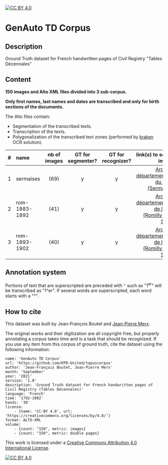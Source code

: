 [![CC BY 4.0][cc-by-shield]][cc-by]

# GenAuto TD Corpus
## Description
Ground Truth dataset for French handwritten pages of Civil Registry "Tables Décennales"

## Content

**150 images and Alto XML files divided into 3 sub-corpus.**

**Only first names, last names and dates are transcribed and only for birth sections of the documents.**

The Alto files contain:
- Segmentation of the transcribed texts.
- Transcription of the texts.
- Polygonalization of the transcribed text zones (performed by [kraken](http://kraken.re/) OCR solution).



| # | name | nb of images | GT for segmenter? | GT for recognizer? | link(s) to source images | 
| --- | :---- | :---: | :---: | :---: | ---: | 
| 1 | sermaises | (69) | y | y | [Archives départementales du Loiret (Sermaises)][sermaises] |
| 2 | rom-1883-1892 | (41) | y | y | [Archives départementales de l'Aube (Romilly-sur-Seine)][rom-1883-1892] |
| 3 | rom-1893-1902 | (40) | y | y | [Archives départementales de l'Aube (Romilly-sur-Seine)][rom-1883-1892] |

## Annotation system

Portions of text that are superscripted are preceded with `^` such as "1<sup>er</sup>" will be transcribed as "1^er".
If several words are superscripted, each word starts with a "^".

## How to cite

This dataset was built by Jean-François Boutet and [Jean-Pierre Merx](https://github.com/jpmjpmjpm).

The original works and their digitization are all copyright-free, but properly annotating a corpus takes time and is a task that should be recognized. If you use any item from this corpus of ground truth, cite the dataset using the following information:

```
name: 'GenAuto TD Corpus'
url: 'https://github.com/HTR-United/tapuscorpus'
author: 'Jean-François Boutet, Jean-Pierre Merx'
month: 'September'
year: '2021'
version: '1.0'
description: 'Ground Truth dataset for French handwritten pages of Civil Registry (Tables Décennales)'
language: 'French'
time: '1792-1902'
hands: '30'
license:
    - {name: 'CC-BY 4.0', url: 'https://creativecommons.org/licenses/by/4.0/'}
format: ALTO-XML
volume:
    - {count: "150", metric: images}
    - {count: "150", metric: double pages}
```


This work is licensed under a
[Creative Commons Attribution 4.0 International License][cc-by].

[![CC BY 4.0][cc-by-image]][cc-by]

[cc-by]: http://creativecommons.org/licenses/by/4.0/
[cc-by-image]: https://i.creativecommons.org/l/by/4.0/88x31.png
[cc-by-shield]: https://img.shields.io/badge/License-CC%20BY%204.0-lightgrey.svg
[sermaises]: https://consultation.archives-loiret.fr/e/EtatCivil?from=0&f_11%5B0%5D=Tables+d%E9cennales&f_10%5B0%5D=Sermaises
[rom-1883-1892]: http://www.archives-aube.fr/ark:/42751/s0057769d248ccfa/57769d248d20b
